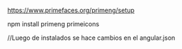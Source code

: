 https://www.primefaces.org/primeng/setup

npm install primeng primeicons

//Luego de instalados se hace cambios en el angular.json